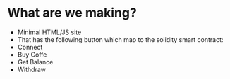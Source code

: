 # What are we making?

- Minimal HTML/JS site
- That has the following button which map to the solidity smart contract:
- Connect
- Buy Coffe
- Get Balance
- Withdraw

